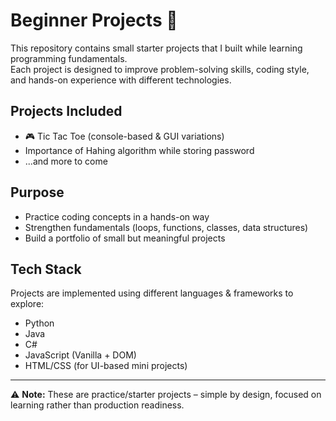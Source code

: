 # Beginner Projects 🚀

This repository contains small starter projects that I built while learning programming fundamentals.  
Each project is designed to improve problem-solving skills, coding style, and hands-on experience with different technologies.

## Projects Included
- 🎮 Tic Tac Toe (console-based & GUI variations)
- Importance of Hahing algorithm while storing password
- ...and more to come

## Purpose
- Practice coding concepts in a hands-on way
- Strengthen fundamentals (loops, functions, classes, data structures)
- Build a portfolio of small but meaningful projects

## Tech Stack
Projects are implemented using different languages & frameworks to explore:
- Python
- Java
- C#
- JavaScript (Vanilla + DOM)
- HTML/CSS (for UI-based mini projects)

---
⚠️ **Note:** These are practice/starter projects – simple by design, focused on learning rather than production readiness.
